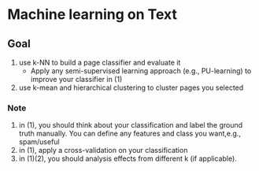 Machine learning on Text
====================

## Goal

1. use k-NN to build a page classifier and evaluate it
    - Apply any semi-supervised learning approach (e.g., PU-learning) to improve your classifier in (1)
2. use k-mean and hierarchical clustering to cluster pages you selected

### Note

1. in (1), you should think about your classification and label the ground truth manually. You can define any features and class you want,e.g., spam/useful
2. in (1), apply a cross-validation on your classification
3. in (1)(2), you should analysis effects from different k (if applicable).
